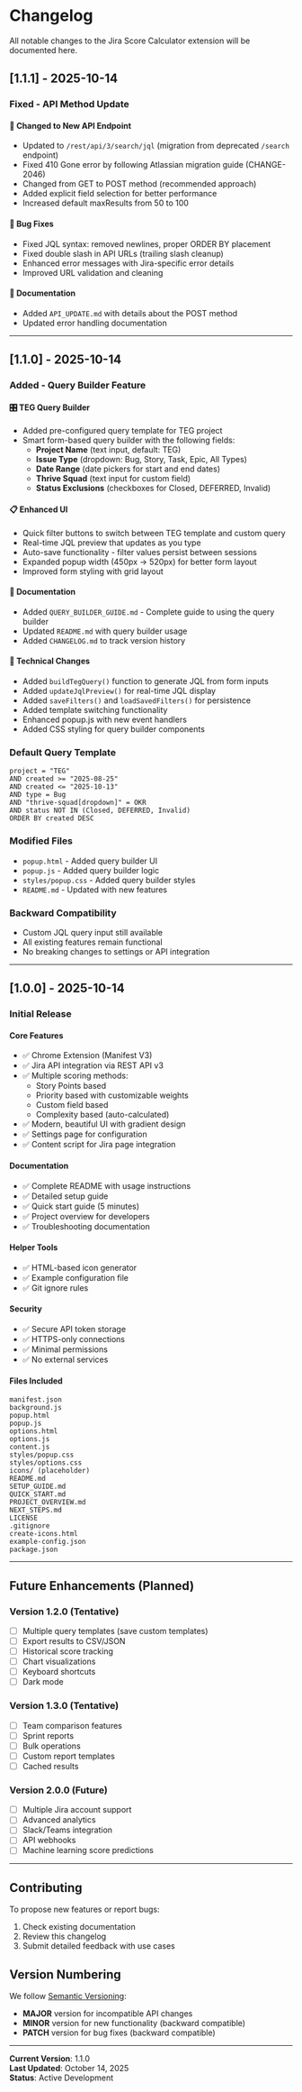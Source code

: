 # Changelog

All notable changes to the Jira Score Calculator extension will be documented here.

## [1.1.1] - 2025-10-14

### Fixed - API Method Update

#### 🔧 Changed to New API Endpoint
- Updated to `/rest/api/3/search/jql` (migration from deprecated `/search` endpoint)
- Fixed 410 Gone error by following Atlassian migration guide (CHANGE-2046)
- Changed from GET to POST method (recommended approach)
- Added explicit field selection for better performance
- Increased default maxResults from 50 to 100

#### 🐛 Bug Fixes
- Fixed JQL syntax: removed newlines, proper ORDER BY placement
- Fixed double slash in API URLs (trailing slash cleanup)
- Enhanced error messages with Jira-specific error details
- Improved URL validation and cleaning

#### 📝 Documentation
- Added `API_UPDATE.md` with details about the POST method
- Updated error handling documentation

---

## [1.1.0] - 2025-10-14

### Added - Query Builder Feature

#### 🎛️ TEG Query Builder
- Added pre-configured query template for TEG project
- Smart form-based query builder with the following fields:
  - **Project Name** (text input, default: TEG)
  - **Issue Type** (dropdown: Bug, Story, Task, Epic, All Types)
  - **Date Range** (date pickers for start and end dates)
  - **Thrive Squad** (text input for custom field)
  - **Status Exclusions** (checkboxes for Closed, DEFERRED, Invalid)

#### 📋 Enhanced UI
- Quick filter buttons to switch between TEG template and custom query
- Real-time JQL preview that updates as you type
- Auto-save functionality - filter values persist between sessions
- Expanded popup width (450px → 520px) for better form layout
- Improved form styling with grid layout

#### 📖 Documentation
- Added `QUERY_BUILDER_GUIDE.md` - Complete guide to using the query builder
- Updated `README.md` with query builder usage
- Added `CHANGELOG.md` to track version history

#### 🔧 Technical Changes
- Added `buildTegQuery()` function to generate JQL from form inputs
- Added `updateJqlPreview()` for real-time JQL display
- Added `saveFilters()` and `loadSavedFilters()` for persistence
- Added template switching functionality
- Enhanced popup.js with new event handlers
- Added CSS styling for query builder components

### Default Query Template
```jql
project = "TEG"
AND created >= "2025-08-25"
AND created <= "2025-10-13"
AND type = Bug
AND "thrive-squad[dropdown]" = OKR
AND status NOT IN (Closed, DEFERRED, Invalid)
ORDER BY created DESC
```

### Modified Files
- `popup.html` - Added query builder UI
- `popup.js` - Added query builder logic
- `styles/popup.css` - Added query builder styles
- `README.md` - Updated with new features

### Backward Compatibility
- Custom JQL query input still available
- All existing features remain functional
- No breaking changes to settings or API integration

---

## [1.0.0] - 2025-10-14

### Initial Release

#### Core Features
- ✅ Chrome Extension (Manifest V3)
- ✅ Jira API integration via REST API v3
- ✅ Multiple scoring methods:
  - Story Points based
  - Priority based with customizable weights
  - Custom field based
  - Complexity based (auto-calculated)
- ✅ Modern, beautiful UI with gradient design
- ✅ Settings page for configuration
- ✅ Content script for Jira page integration

#### Documentation
- ✅ Complete README with usage instructions
- ✅ Detailed setup guide
- ✅ Quick start guide (5 minutes)
- ✅ Project overview for developers
- ✅ Troubleshooting documentation

#### Helper Tools
- ✅ HTML-based icon generator
- ✅ Example configuration file
- ✅ Git ignore rules

#### Security
- ✅ Secure API token storage
- ✅ HTTPS-only connections
- ✅ Minimal permissions
- ✅ No external services

#### Files Included
```
manifest.json
background.js
popup.html
popup.js
options.html
options.js
content.js
styles/popup.css
styles/options.css
icons/ (placeholder)
README.md
SETUP_GUIDE.md
QUICK_START.md
PROJECT_OVERVIEW.md
NEXT_STEPS.md
LICENSE
.gitignore
create-icons.html
example-config.json
package.json
```

---

## Future Enhancements (Planned)

### Version 1.2.0 (Tentative)
- [ ] Multiple query templates (save custom templates)
- [ ] Export results to CSV/JSON
- [ ] Historical score tracking
- [ ] Chart visualizations
- [ ] Keyboard shortcuts
- [ ] Dark mode

### Version 1.3.0 (Tentative)
- [ ] Team comparison features
- [ ] Sprint reports
- [ ] Bulk operations
- [ ] Custom report templates
- [ ] Cached results

### Version 2.0.0 (Future)
- [ ] Multiple Jira account support
- [ ] Advanced analytics
- [ ] Slack/Teams integration
- [ ] API webhooks
- [ ] Machine learning score predictions

---

## Contributing

To propose new features or report bugs:
1. Check existing documentation
2. Review this changelog
3. Submit detailed feedback with use cases

## Version Numbering

We follow [Semantic Versioning](https://semver.org/):
- **MAJOR** version for incompatible API changes
- **MINOR** version for new functionality (backward compatible)
- **PATCH** version for bug fixes (backward compatible)

---

**Current Version**: 1.1.0  
**Last Updated**: October 14, 2025  
**Status**: Active Development

